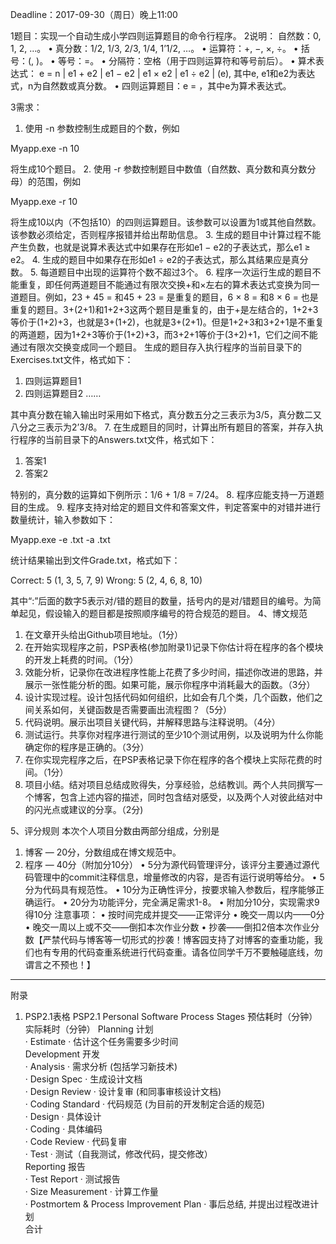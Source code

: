 Deadline：2017-09-30（周日）晚上11:00

1题目：实现一个自动生成小学四则运算题目的命令行程序。
2说明：
自然数：0, 1, 2, …。
•	真分数：1/2, 1/3, 2/3, 1/4, 1’1/2, …。
•	运算符：+, −, ×, ÷。
•	括号：(, )。
•	等号：=。
•	分隔符：空格（用于四则运算符和等号前后）。
•	算术表达式：
e = n | e1 + e2 | e1 − e2 | e1 × e2 | e1 ÷ e2 | (e),
其中e, e1和e2为表达式，n为自然数或真分数。
•	四则运算题目：e = ，其中e为算术表达式。
 
3需求：
1. 使用 -n 参数控制生成题目的个数，例如
 
Myapp.exe -n 10
 
将生成10个题目。
2. 使用 -r 参数控制题目中数值（自然数、真分数和真分数分母）的范围，例如
 
Myapp.exe -r 10
 
将生成10以内（不包括10）的四则运算题目。该参数可以设置为1或其他自然数。该参数必须给定，否则程序报错并给出帮助信息。
3. 生成的题目中计算过程不能产生负数，也就是说算术表达式中如果存在形如e1 − e2的子表达式，那么e1 ≥ e2。
4. 生成的题目中如果存在形如e1 ÷ e2的子表达式，那么其结果应是真分数。
5. 每道题目中出现的运算符个数不超过3个。
6. 程序一次运行生成的题目不能重复，即任何两道题目不能通过有限次交换+和×左右的算术表达式变换为同一道题目。例如，23 + 45 = 和45 + 23 = 是重复的题目，6 × 8 = 和8 × 6 = 也是重复的题目。3+(2+1)和1+2+3这两个题目是重复的，由于+是左结合的，1+2+3等价于(1+2)+3，也就是3+(1+2)，也就是3+(2+1)。但是1+2+3和3+2+1是不重复的两道题，因为1+2+3等价于(1+2)+3，而3+2+1等价于(3+2)+1，它们之间不能通过有限次交换变成同一个题目。
生成的题目存入执行程序的当前目录下的Exercises.txt文件，格式如下：
 
1. 四则运算题目1
2. 四则运算题目2
……
 
其中真分数在输入输出时采用如下格式，真分数五分之三表示为3/5，真分数二又八分之三表示为2’3/8。
7. 在生成题目的同时，计算出所有题目的答案，并存入执行程序的当前目录下的Answers.txt文件，格式如下：
 
1. 答案1
2. 答案2
 
特别的，真分数的运算如下例所示：1/6 + 1/8 = 7/24。
8. 程序应能支持一万道题目的生成。
9. 程序支持对给定的题目文件和答案文件，判定答案中的对错并进行数量统计，输入参数如下：
 
Myapp.exe -e <exercisefile>.txt -a <answerfile>.txt
 
统计结果输出到文件Grade.txt，格式如下：
 
Correct: 5 (1, 3, 5, 7, 9)
Wrong: 5 (2, 4, 6, 8, 10)
 
其中“:”后面的数字5表示对/错的题目的数量，括号内的是对/错题目的编号。为简单起见，假设输入的题目都是按照顺序编号的符合规范的题目。
 4、博文规范
1.	在文章开头给出Github项目地址。（1分）
2.	在开始实现程序之前，PSP表格(参加附录1)记录下你估计将在程序的各个模块的开发上耗费的时间。（1分）
3.	效能分析，记录你在改进程序性能上花费了多少时间，描述你改进的思路，并展示一张性能分析的图。如果可能，展示你程序中消耗最大的函数。（3分）
4.	设计实现过程。设计包括代码如何组织，比如会有几个类，几个函数，他们之间关系如何，关键函数是否需要画出流程图？（5分）
5.	代码说明。展示出项目关键代码，并解释思路与注释说明。（4分）
6.	测试运行。共享你对程序进行测试的至少10个测试用例，以及说明为什么你能确定你的程序是正确的。（3分）
7.	在你实现完程序之后，在PSP表格记录下你在程序的各个模块上实际花费的时间。（1分）
8.	项目小结。结对项目总结成败得失，分享经验，总结教训。两个人共同撰写一个博客，包含上述内容的描述，同时包含结对感受，以及两个人对彼此结对中的闪光点或建议的分享。（2分)


5、评分规则
本次个人项目分数由两部分组成，分别是
1.	博客 — 20分，分数组成在博文规范中。
2.	程序 — 40分（附加分10分）
•	5分为源代码管理评分，该评分主要通过源代码管理中的commit注释信息，增量修改的内容，是否有运行说明等给分。
•	5分为代码具有规范性。
•	10分为正确性评分，按要求输入参数后，程序能够正确运行。
•	20分为功能评分，完全满足需求1-8。
•	附加分10分，实现需求9得10分
	注意事项：
•	按时间完成并提交——正常评分
•	晚交一周以内——0分
•	晚交一周以上或不交——倒扣本次作业分数
•	抄袭——倒扣2倍本次作业分数【严禁代码与博客等一切形式的抄袭！博客园支持了对博客的查重功能，我们也有专用的代码查重系统进行代码查重。请各位同学千万不要触碰底线，勿谓言之不预也！】
________________________________________
附录
1. PSP2.1表格
PSP2.1	Personal Software Process Stages	预估耗时（分钟）	实际耗时（分钟）
Planning	计划		
· Estimate	· 估计这个任务需要多少时间		
Development	开发		
· Analysis	· 需求分析 (包括学习新技术)		
· Design Spec	· 生成设计文档		
· Design Review	· 设计复审 (和同事审核设计文档)		
· Coding Standard	· 代码规范 (为目前的开发制定合适的规范)		
· Design	· 具体设计		
· Coding	· 具体编码		
· Code Review	· 代码复审		
· Test	· 测试（自我测试，修改代码，提交修改）		
Reporting	报告		
· Test Report	· 测试报告		
· Size Measurement	· 计算工作量		
· Postmortem & Process Improvement Plan	· 事后总结, 并提出过程改进计划		
合计			


